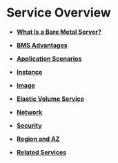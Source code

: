 # Service Overview<a name="EN-US_TOPIC_0053536919"></a>

-   **[What Is a Bare Metal Server?](what-is-a-bare-metal-server.md)**  

-   **[BMS Advantages](bms-advantages.md)**  

-   **[Application Scenarios](application-scenarios.md)**  

-   **[Instance](instance-productdesc.md)**  

-   **[Image](image.md)**  

-   **[Elastic Volume Service](elastic-volume-service.md)**  

-   **[Network](network.md)**  

-   **[Security](security-productdesc.md)**  

-   **[Region and AZ](region-and-az.md)**  

-   **[Related Services](related-services.md)**  



